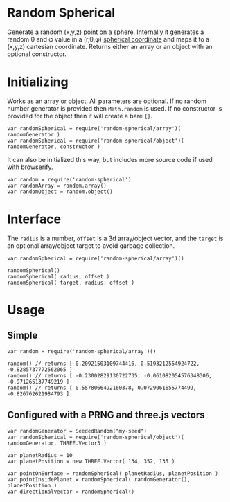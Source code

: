 # Random Spherical

Generate a random (x,y,z) point on a sphere. Internally it generates a random θ and φ value in a (r,θ,φ) [spherical coordinate](https://en.wikipedia.org/wiki/Spherical_coordinate_system) and maps it to a (x,y,z) cartesian coordinate. Returns either an array or an object with an optional constructor.

# Initializing

Works as an array or object. All parameters are optional. If no random number generator is provided then `Math.random` is used. If no constructor is provided for the object then it will create a bare `{}`.

	var randomSpherical = require('random-spherical/array')( randomGenerator )
	var randomSpherical = require('random-spherical/object')( randomGenerator, constructor )

It can also be initialized this way, but includes more source code if used with browserify.

	var random = require('random-spherical')
	var randomArray = random.array()
	var randomObject = random.object()

# Interface

The `radius` is a number, `offset` is a 3d array/object vector, and the `target` is an optional array/object target to avoid garbage collection.

	var randomSpherical = require('random-spherical/array')()
	
	randomSpherical()
	randomSpherical( radius, offset )
	randomSpherical( target, radius, offset )

# Usage

## Simple

	var random = require('random-spherical/array')()
	
	random() // returns [ 0.20921503109744416, 0.5193212554924722, -0.8285737772562065 ]
	random() // returns [ -0.23002829130722735, -0.061082054576348306, -0.971265137749219 ]
	random() // returns [ 0.5578066492160378, 0.0729061655774499, -0.826762621984793 ]

## Configured with a PRNG and three.js vectors

	var randomGenerator = SeededRandom("my-seed")
	var randomSpherical = require('random-spherical/object')( randomGenerator, THREE.Vector3 )
	
	var planetRadius = 10
	var planetPosition = new THREE.Vector( 134, 352, 135 )
	
	var pointOnSurface = randomSpherical( planetRadius, planetPosition )
	var pointInsidePlanet = randomSpherical( randomGenerator(), planetPosition )
	var directionalVector = randomSpherical()
